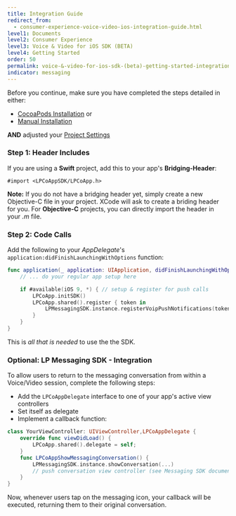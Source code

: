 ```yaml
---
title: Integration Guide
redirect_from:
  - consumer-experience-voice-video-ios-integration-guide.html
level1: Documents
level2: Consumer Experience
level3: Voice & Video for iOS SDK (BETA)
level4: Getting Started
order: 50
permalink: voice-&-video-for-ios-sdk-(beta)-getting-started-integration-guide.html
indicator: messaging
---
```


Before you continue, make sure you have completed the steps detailed in either:

   * [CocoaPods Installation](consumer-experience-voice-video-ios-cocoa-pods.html) or
   * [Manual Installation](consumer-experience-voice-video-ios-manually.html)

**AND** adjusted your [Project Settings](consumer-experience-voice-video-ios-project-settings.html)


### Step 1: Header Includes
If you are using a **Swift** project, add this to your app's **Bridging-Header**:

```Header
#import <LPCoAppSDK/LPCoApp.h>
```

**Note:** If you do not have a bridging header yet, simply create a new Objective-C file in your project. XCode will ask to create a briding header for you. For **Objective-C** projects, you can directly import the header in your *.m* file.

### Step 2: Code Calls

Add the following to your *AppDelegate*'s `application:didFinishLaunchingWithOptions` function:

```swift
func application(_ application: UIApplication, didFinishLaunchingWithOptions launchOptions: [UIApplicationLaunchOptionsKey: Any]?) -> Bool {
    // ... do your regular app setup here

    if #available(iOS 9, *) { // setup & register for push calls
        LPCoApp.initSDK()
        LPCoApp.shared().register { token in
            LPMessagingSDK.instance.registerVoipPushNotifications(token: token!)
        }
    }
}
```

This is *all that is needed* to use the the SDK.

### Optional: LP Messaging SDK - Integration

To allow users to return to the messaging conversation from within a Voice/Video session, complete the following steps:

* Add the `LPCoAppDelegate` interface to one of your app's active view controllers
* Set itself as delegate
* Implement a callback function:

```swift
class YourViewController: UIViewController,LPCoAppDelegate {
    override func viewDidLoad() {
        LPCoApp.shared().delegate = self;
    }
    func LPCoAppShowMessagingConversation() {
        LPMessagingSDK.instance.showConversation(...)
        // push conversation view controller (see Messaging SDK documentation)
    }
}
```
Now, whenever users tap on the messaging icon, your callback will be executed, returning them to their original conversation.
